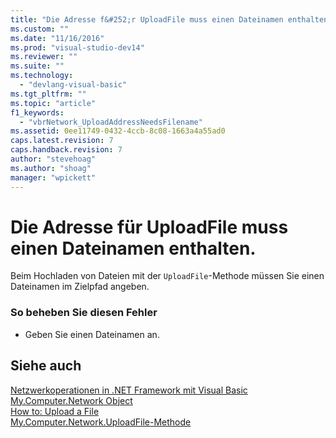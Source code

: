 ```yaml
---
title: "Die Adresse f&#252;r UploadFile muss einen Dateinamen enthalten. | Microsoft Docs"
ms.custom: ""
ms.date: "11/16/2016"
ms.prod: "visual-studio-dev14"
ms.reviewer: ""
ms.suite: ""
ms.technology: 
  - "devlang-visual-basic"
ms.tgt_pltfrm: ""
ms.topic: "article"
f1_keywords: 
  - "vbrNetwork_UploadAddressNeedsFilename"
ms.assetid: 0ee11749-0432-4ccb-8c08-1663a4a55ad0
caps.latest.revision: 7
caps.handback.revision: 7
author: "stevehoag"
ms.author: "shoag"
manager: "wpickett"
---
```

# Die Adresse f&#252;r UploadFile muss einen Dateinamen enthalten.
Beim Hochladen von Dateien mit der `UploadFile`\-Methode müssen Sie einen Dateinamen im Zielpfad angeben.  
  
### So beheben Sie diesen Fehler  
  
-   Geben Sie einen Dateinamen an.  
  
## Siehe auch  
 [Netzwerkoperationen in .NET Framework mit Visual Basic](http://msdn.microsoft.com/de-de/c5379021-44ef-4d6a-acf5-e951fdcab6b2)   
 [My.Computer.Network Object](../../visual-basic/language-reference/objects/my-computer-network-object.md)   
 [How to: Upload a File](../../visual-basic/developing-apps/programming/computer-resources/how-to-upload-a-file.md)   
 [My.Computer.Network.UploadFile\-Methode](http://msdn.microsoft.com/de-de/5505ea3e-3dbd-460b-9f8f-62c84c0a4de6)